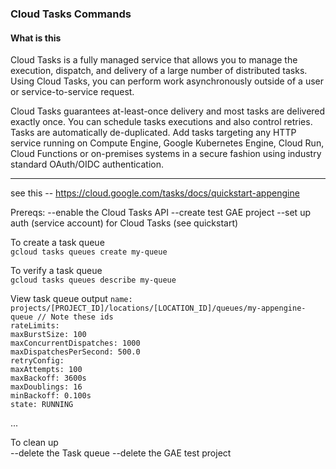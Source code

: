 ### Cloud Tasks Commands

#### What is this

Cloud Tasks is a fully managed service that allows you to manage the execution, dispatch, and delivery of a large number of distributed tasks. Using Cloud Tasks, you can perform work asynchronously outside of a user or service-to-service request.  

Cloud Tasks guarantees at-least-once delivery and most tasks are delivered exactly once.  You can schedule tasks executions and also control retries.  Tasks are automatically de-duplicated.  Add tasks targeting any HTTP service running on Compute Engine, Google Kubernetes Engine, Cloud Run, Cloud Functions or on-premises systems in a secure fashion using industry standard OAuth/OIDC authentication.

---

see this -- https://cloud.google.com/tasks/docs/quickstart-appengine

Prereqs:
--enable the Cloud Tasks API
--create test GAE project
--set up auth (service account) for Cloud Tasks (see quickstart)

To create a task queue   
`gcloud tasks queues create my-queue`

To verify a task queue  
`gcloud tasks queues describe my-queue`

View task queue output
`name: projects/[PROJECT_ID]/locations/[LOCATION_ID]/queues/my-appengine-queue // Note these ids`  
`rateLimits:`  
  `maxBurstSize: 100`  
  `maxConcurrentDispatches: 1000`  
  `maxDispatchesPerSecond: 500.0`  
`retryConfig:`  
  `maxAttempts: 100`  
  `maxBackoff: 3600s`  
  `maxDoublings: 16`  
  `minBackoff: 0.100s`  
`state: RUNNING`    

...

To clean up  
--delete the Task queue
--delete the GAE test project